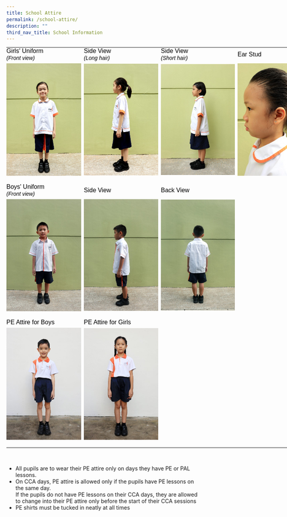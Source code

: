 ```yaml
---
title: School Attire
permalink: /school-attire/
description: ""
third_nav_title: School Information
---
```

<table class=" aligncenter" style="box-sizing: border-box; border-collapse: collapse; border-spacing: 0px; background-color: transparent; clear: both; display: block; margin: 5px auto; height: 1075px; width: 844px;"><tbody style="box-sizing: border-box;"><tr style="box-sizing: border-box;"><td style="box-sizing: border-box; padding: 0px; width: 195px;"><span style="box-sizing: border-box; font-family: helvetica, arial, sans-serif; font-size: 16px; color: rgb(0, 0, 0);">Girls' Uniform<br style="box-sizing: border-box;"><span style="box-sizing: border-box; font-size: 14px;"><em style="box-sizing: border-box;">(Front view)</em></span></span></td><td style="box-sizing: border-box; padding: 0px; width: 7px;"></td><td style="box-sizing: border-box; padding: 0px; width: 194px;"><span style="box-sizing: border-box; font-family: helvetica, arial, sans-serif; font-size: 16px; color: rgb(0, 0, 0);">Side View<br style="box-sizing: border-box;"><span style="box-sizing: border-box; font-size: 14px;"><em style="box-sizing: border-box;">(Long hair)</em></span></span></td><td style="box-sizing: border-box; padding: 0px; width: 7px;"></td><td style="box-sizing: border-box; padding: 0px; width: 193px;"><span style="box-sizing: border-box; font-family: helvetica, arial, sans-serif; font-size: 16px; color: rgb(0, 0, 0);">Side View<br style="box-sizing: border-box;"><span style="box-sizing: border-box; font-size: 14px;"><em style="box-sizing: border-box;">(Short hair)</em></span></span></td><td style="box-sizing: border-box; padding: 0px; width: 7px;"></td><td style="box-sizing: border-box; padding: 0px; width: 195px;"><span style="box-sizing: border-box; font-family: helvetica, arial, sans-serif; font-size: 16px; color: rgb(0, 0, 0);">Ear Stud</span></td></tr><tr style="box-sizing: border-box;"><td style="box-sizing: border-box; padding: 0px; width: 195px;"><img loading="lazy" class="alignnone size-medium wp-image-21228" src="/images/Girls-Uniform_Long-Hair-front-683x1024.jpeg" alt="" width="200" height="300"  style="box-sizing: border-box; border: 0px; vertical-align: middle; max-width: 100%; height: auto; margin: 5px 20px 20px 0px;"></td><td style="box-sizing: border-box; padding: 0px; width: 7px;"></td><td style="box-sizing: border-box; padding: 0px; width: 194px;"><img loading="lazy" class="alignnone size-medium wp-image-21229" src="/images/Girls-Uniform_Long-Hair-side-683x1024.jpeg" alt="" width="200" height="300"  sizes="(max-width: 200px) 100vw, 200px" style="box-sizing: border-box; border: 0px; vertical-align: middle; max-width: 100%; height: auto; margin: 5px 20px 20px 0px;"></td><td style="box-sizing: border-box; padding: 0px; width: 7px;"></td><td style="box-sizing: border-box; padding: 0px; width: 193px;"><img loading="lazy" class="alignnone size-medium wp-image-21230" src="/images/Girls-Uniform_Short-Hair-side-683x1024.jpeg" alt="" width="200" height="300"  sizes="(max-width: 200px) 100vw, 200px" style="box-sizing: border-box; border: 0px; vertical-align: middle; max-width: 100%; height: auto; margin: 5px 20px 20px 0px;"></td><td style="box-sizing: border-box; padding: 0px; width: 7px;"></td><td style="box-sizing: border-box; padding: 0px; width: 195px;"><img loading="lazy" class="alignnone size-medium wp-image-21231" src="/images/Girls-ear-stud-683x1024.jpeg" alt="" width="200" height="300" sizes="(max-width: 200px) 100vw, 200px" style="box-sizing: border-box; border: 0px; vertical-align: middle; max-width: 100%; height: auto; margin: 5px 20px 20px 0px;"></td></tr><tr style="box-sizing: border-box;"><td style="box-sizing: border-box; padding: 0px; width: 195px;"><span style="box-sizing: border-box; font-family: helvetica, arial, sans-serif; font-size: 16px; color: rgb(0, 0, 0);">Boys' Uniform<br style="box-sizing: border-box;"><span style="box-sizing: border-box; font-size: 14px;"><em style="box-sizing: border-box;">(Front view)</em></span></span></td><td style="box-sizing: border-box; padding: 0px; width: 7px;"></td><td style="box-sizing: border-box; padding: 0px; width: 194px;"><span style="box-sizing: border-box; font-family: helvetica, arial, sans-serif; font-size: 16px; color: rgb(0, 0, 0);">Side View</span></td><td style="box-sizing: border-box; padding: 0px; width: 7px;"></td><td style="box-sizing: border-box; padding: 0px; width: 193px;"><span style="box-sizing: border-box; font-family: helvetica, arial, sans-serif; font-size: 16px; color: rgb(0, 0, 0);">Back View</span></td><td style="box-sizing: border-box; padding: 0px; width: 7px;"></td><td style="box-sizing: border-box; padding: 0px; width: 195px;"></td></tr><tr style="box-sizing: border-box;"><td style="box-sizing: border-box; padding: 0px; width: 195px;"><img loading="lazy" class="alignnone size-medium wp-image-21232" src="/images/IMG_1470-683x1024.jpeg" alt="" width="200" height="300" sizes="(max-width: 200px) 100vw, 200px" style="box-sizing: border-box; border: 0px; vertical-align: middle; max-width: 100%; height: auto; margin: 5px 20px 20px 0px;"></td><td style="box-sizing: border-box; padding: 0px; width: 7px;"></td><td style="box-sizing: border-box; padding: 0px; width: 194px;"><img loading="lazy" class="alignnone size-medium wp-image-21233" src="/images/IMG_1473-683x1024.jpeg" alt="" width="200" height="300" sizes="(max-width: 200px) 100vw, 200px" style="box-sizing: border-box; border: 0px; vertical-align: middle; max-width: 100%; height: auto; margin: 5px 20px 20px 0px;"></td><td style="box-sizing: border-box; padding: 0px; width: 7px;"></td><td style="box-sizing: border-box; padding: 0px; width: 193px;"><img loading="lazy" class="alignnone size-medium wp-image-21234" src="/images/IMG_1475-683x1024.jpeg" alt="" width="200" height="300" sizes="(max-width: 200px) 100vw, 200px" style="box-sizing: border-box; border: 0px; vertical-align: middle; max-width: 100%; height: auto; margin: 5px 20px 20px 0px;"></td><td style="box-sizing: border-box; padding: 0px; width: 7px;"></td><td style="box-sizing: border-box; padding: 0px; width: 195px;"></td></tr><tr style="box-sizing: border-box;"><td style="box-sizing: border-box; padding: 0px; width: 195px;"><span style="box-sizing: border-box; font-family: helvetica, arial, sans-serif; font-size: 16px; color: rgb(0, 0, 0);">PE Attire for Boys</span></td><td style="box-sizing: border-box; padding: 0px; width: 7px;"></td><td style="box-sizing: border-box; padding: 0px; width: 194px;"><span style="box-sizing: border-box; font-family: helvetica, arial, sans-serif; font-size: 16px; color: rgb(0, 0, 0);">PE Attire for Girls</span></td><td style="box-sizing: border-box; padding: 0px; width: 7px;"></td><td style="box-sizing: border-box; padding: 0px; width: 193px;"></td><td style="box-sizing: border-box; padding: 0px; width: 7px;"></td><td style="box-sizing: border-box; padding: 0px; width: 195px;"></td></tr><tr style="box-sizing: border-box;"><td style="box-sizing: border-box; padding: 0px; width: 195px;"><img loading="lazy" class="alignnone size-medium wp-image-21235" src="/images/Boys-PE-Attire-683x1024.jpeg" alt="" width="200" height="300" sizes="(max-width: 200px) 100vw, 200px" style="box-sizing: border-box; border: 0px; vertical-align: middle; max-width: 100%; height: auto; margin: 5px 20px 20px 0px;"></td><td style="box-sizing: border-box; padding: 0px; width: 7px;"></td><td style="box-sizing: border-box; padding: 0px; width: 194px;"><img loading="lazy" class="alignnone size-medium wp-image-21236" src="/images/Girls-PE-Attire-683x1024.jpeg" alt="" width="200" height="300"  sizes="(max-width: 200px) 100vw, 200px" style="box-sizing: border-box; border: 0px; vertical-align: middle; max-width: 100%; height: auto; margin: 5px 20px 20px 0px;"></td><td style="box-sizing: border-box; padding: 0px; width: 7px;"></td><td style="box-sizing: border-box; padding: 0px; width: 193px;"></td><td style="box-sizing: border-box; padding: 0px; width: 7px;"></td><td style="box-sizing: border-box; padding: 0px; width: 195px;"></td></tr></tbody></table>

*   All pupils are to wear their PE attire only on days they have PE or PAL lessons.
*   On CCA days, PE attire is allowed only if the pupils have PE lessons on the same day.  
    If the pupils do not have PE lessons on their CCA days, they are allowed to change into their PE attire only before the start of their CCA sessions
*   PE shirts must be tucked in neatly at all times
